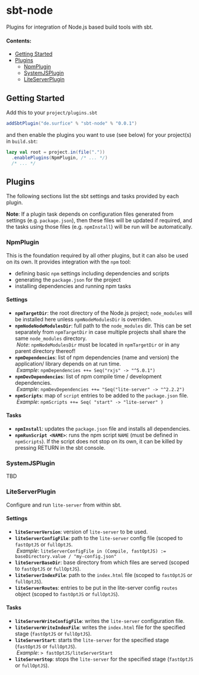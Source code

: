 # sbt-node
Plugins for integration of Node.js based build tools with sbt.

#### Contents:
* [Getting Started](#getting-started)
* [Plugins](#plugins)
  * [NpmPlugin](#npmplugin)
  * [SystemJSPlugin](#systemjsplugin)
  * [LiteServerPlugin](#liteserverplugin)

## Getting Started

Add this to your `project/plugins.sbt`
```scala
addSbtPlugin("de.surfice" % "sbt-node" % "0.0.1")
```
and then enable the plugins you want to use (see below) for your project(s) in `build.sbt`:
```scala
lazy val root = project.in(file("."))
  .enablePlugins(NpmPlugin, /* ... */)
  /* ... */
```

## Plugins
The following sections list the sbt settings and tasks provided by each plugin.

**Note**: If a plugin task depends on configuration files generated from settings (e.g. `package.json`), then these files will be updated if required, and the tasks using those files (e.g. `npmInstall`) will be run will be automatically.

### NpmPlugin
This is the foundation required by all other plugins, but it can also be used on its own.
It provides integration with the `npm` tool:
- defining basic `npm` settings including dependencies and scripts
- generating the `package.json` for the project
- installing dependencies and running npm tasks

#### Settings
- **`npmTargetDir`**: the root directory of the Node.js project; `node_modules` will be installed here unless `npmNodeModulesDir` is overriden.
- **`npmNodeNodeModulesDir`**: full path to the `node_modules` dir. This can be set separately from `npmTargetDir` in case multiple projects shall share the same `node_modules` directory.<br/>
  *Note*: `npmNodeModulesDir` must be located in `npmTargetDir` or in any parent directory thereof!
- **`npmDependencies`**: list of npm dependencies (name and version) the application/ library depends on at run time.<br/> 
  *Example*: `npmDependencies ++= Seq("rxjs" -> "^5.0.1")`
- **`npmDevDependencies`**: list of npm compile time / development dependencies.<br/>
  *Example*: `npmDevDependencies ++= "Seq("lite-server" -> "^2.2.2")`
- **`npmScripts`**: map of `script` entries to be added to the `package.json` file.<br/>
  *Example*: `npmScripts ++= Seq( "start" -> "lite-server" )`
  
#### Tasks
- **`npmInstall`**: updates the `package.json` file and installs all dependencies.
- **`npmRunScript <NAME>`**: runs the npm script `NAME` (must be defined in `npmScripts`). If the script does not stop on its own, it can be killed by pressing RETURN in the sbt console.

### SystemJSPlugin
TBD

### LiteServerPlugin
Configure and run `lite-server` from within sbt.
#### Settings
- **`liteServerVersion`**: version of `lite-server` to be used.
- **`liteServerConfigFile`**: path to the `lite-server` config file (scoped to `fastOptJS` or `fullOptJS`.<br/>
  *Example*: `liteServerConfigFile in (Compile, fastOptJS) := baseDirectory.value / "my-config.json"`
- **`liteServerBaseDir`**: base directory from which files are served (scoped to `fastOptJS` or `fullOptJS`).
- **`liteServerIndexFile`**: path to the `index.html` file (scoped to `fastOptJS` or `fullOptJS`).
- **`liteServerRoutes`**: entries to be put in the lite-server config `routes` object (scoped to `fastOptJS` or `fullOptJS`).

#### Tasks
- **`liteServerWriteConfigFile`**: writes the `lite-server` configuration file.
- **`liteServerWriteIndexFile`**: writes the `index.html` file for the specified stage (`fastOptJS` or `fullOptJS`).
- **`liteServerStart`**: starts the `lite-server` for the specified stage (`fastOptJS` or `fullOptJS`).<br/>
  *Example*: `> fastOptJS/liteServerStart`
- **`liteServerStop`**: stops the `lite-server` for the specified stage (`fastOptJS` or `fullOptJS`).
